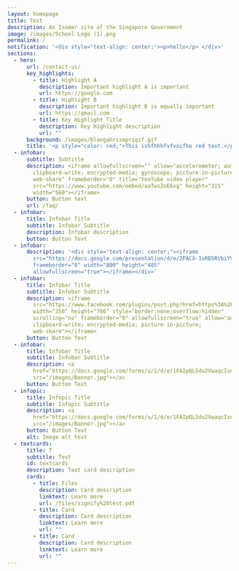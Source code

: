 ```yaml
---
layout: homepage
title: Test
description: An Isomer site of the Singapore Government
image: /images/School Logo (1).png
permalink: /
notification: '<div style="text-align: center;"><p>hello</p> </div>'
sections:
  - hero:
      url: /contact-us/
      key_highlights:
        - title: Highlight A
          description: Important highlight A is important
          url: https://google.com
        - title: Highlight B
          description: Important highlight B is equally important
          url: https://gmail.com
        - title: Key Highlight Title
          description: Key Highlight description
          url: ""
      background: /images/blangahriseprigif.gif
      title: '<p style="color: red;">This ishfhhhfvfvoifho red text.</p>'
  - infobar:
      subtitle: Subtitle
      description: <iframe allowfullscreen="" allow="accelerometer; autoplay;
        clipboard-write; encrypted-media; gyroscope; picture-in-picture;
        web-share" frameborder="0" title="YouTube video player"
        src="https://www.youtube.com/embed/aaTwsZoE6xg" height="315"
        width="560"></iframe>
      button: Button text
      url: /faq/
  - infobar:
      title: Infobar Title
      subtitle: Infobar Subtitle
      description: Infobar description
      button: Button Text
  - infobar:
      description: '<div style="text-align: center;"><iframe
        src="https://docs.google.com/presentation/d/e/2PACX-1vRD5RVbiYVBcL3OLto5GmuLnQgVabhqQE10FNX-hmcpgtFBcTorRnUdrRVM67PNEw/embed?start=true&loop=true&delayms=3000"
        frameborder="0" width="800" height="485"
        allowfullscreen="true"></iframe></div>'
  - infobar:
      title: Infobar Title
      subtitle: Infobar Subtitle
      description: <iframe
        src="https://www.facebook.com/plugins/post.php?href=https%3A%2F%2Fwww.facebook.com%2Fpioneerprisch%2Fposts%2Fpfbid02vh1ZrK2nWnRFWNjF2wuKzihGpiF95HEZywiwidZGp9PMYo8KieUApm58UhmW4U1pl&show_text=true&width=350"
        width="350" height="706" style="border:none;overflow:hidden"
        scrolling="no" frameborder="0" allowfullscreen="true" allow="autoplay;
        clipboard-write; encrypted-media; picture-in-picture;
        web-share"></iframe>
      button: Button Text
  - infobar:
      title: Infobar Title
      subtitle: Infobar Subtitle
      description: <a
        href="https://docs.google.com/forms/u/1/d/e/1FAIpQLSdu2VwaqcIsn_R43e8Wbp7iQ8SIKXOOypz8uM8Aj2Xj2iZh1w/viewform"><img
        src="/images/Banner.jpg"></a>
      button: Button Text
  - infopic:
      title: Infopic Title
      subtitle: Infopic Subtitle
      description: <a
        href="https://docs.google.com/forms/u/1/d/e/1FAIpQLSdu2VwaqcIsn_R43e8Wbp7iQ8SIKXOOypz8uM8Aj2Xj2iZh1w/viewform"><img
        src="/images/Banner.jpg"></a>
      button: Button Text
      alt: Image alt text
  - textcards:
      title: T
      subtitle: Test
      id: textcards
      description: Text card description
      cards:
        - title: Files
          description: Card description
          linktext: Learn more
          url: /files/signify%20test.pdf
        - title: Card
          description: Card description
          linktext: Learn more
          url: ""
        - title: Card
          description: Card description
          linktext: Learn more
          url: ""
---
```

